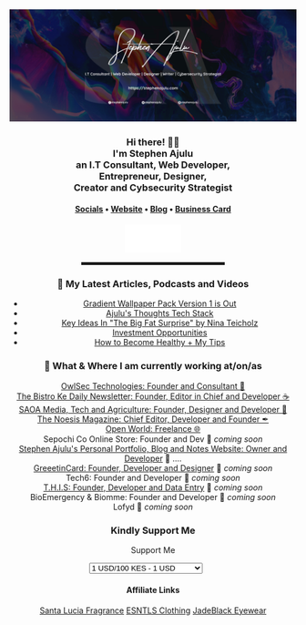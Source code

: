   <!-- Hi there! Feel free to make this your own but don't use my data -->
  
<div align="center">
  <a href="https://stephenajulu.com"><img src="images/stephenajulu header 2.png" alt="Ajulu's Header"></a>

  <br>
  
<h3>Hi there! 👋🤓<br>I'm Stephen Ajulu<br>an I.T Consultant, Web Developer, <br>Entrepreneur, Designer, <br>Creator and Cybsecurity Strategist</h3>

<h4> <a href="https://links.stephenajulu.com">Socials</a> • <a href="https://stephenajulu.com">Website</a> • <a href="https://ajulusthoughts.stephenajulu.com">Blog</a> • <a href="https://stephenajuluscard.carrd.co/">Business Card</a> </h4>

<a href="https://stephenajulu.com"><img src="images/rsz 300w asset_1.png" width="100"></a>

<hr width="50%" style="height:5px;">

<h3>📕 My Latest Articles, Podcasts and Videos</h3>

<!-- BLOG-POST-LIST:START -->
- [Gradient Wallpaper Pack Version 1 is Out](https://ajulusthoughts.stephenajulu.com/post/gradient-wallpaper-pack-version-1-is-out/)
- [Ajulu's Thoughts Tech Stack](https://ajulusthoughts.stephenajulu.com/post/ajulu-s-thoughts-tech-stack/)
- [Key Ideas In "The Big Fat Surprise" by Nina Teicholz](https://ajulusthoughts.stephenajulu.com/post/key-ideas-in-the-big-fat-surprise-by-nina-teicholz/)
- [Investment Opportunities](https://ajulusthoughts.stephenajulu.com/post/investment-opportunities/)
- [How to Become Healthy + My Tips](https://ajulusthoughts.stephenajulu.com/post/how-to-become-healthy-my-tips/)
<!-- BLOG-POST-LIST:END -->

<h3>💼 What & Where I am currently working at/on/as</h3>

<p>
<a href="https://owlsectechnologies.co.ke">OwlSec Technologies: Founder and Consultant 💼</a><br>
<a href="https://thebistronewsletter.netlify.app">The Bistro Ke Daily Newsletter: Founder, Editor in Chief and Developer ☕</a><br>
<a href="https://saoainc.netlify.app">SAOA Media, Tech and Agriculture: Founder, Designer and Developer 💼</a><br>
<a href="https://thenoesismagazine.netlify.app">The Noesis Magazine: Chief Editor, Developer and Founder ✒</a><br>
<a href="https://stephenajulu.com">Open World: Freelance 🌐</a><br>
Sepochi Co Online Store: Founder and Dev 🚀 <em>coming soon</em><br>
<a href="https://stephenajulu.com">Stephen Ajulu's Personal Portfolio, Blog and Notes Website: Owner and Developer</a>  🚀 ....<br>
<a href="https://greeetincard.carrd.co">GreeetinCard: Founder, Developer and Designer</a>  🚀 <em>coming soon</em><br>
Tech6: Founder and Developer  🚀 <em>coming soon</em><br>
<a href="https://this1.netlify.app">T.H.I.S: Founder, Developer and Data Entry</a>  🚀 <em>coming soon</em><br>
BioEmergency & Biomme: Founder and Developer  🚀 <em>coming soon</em><br>
Lofyd  🚀 <em>coming soon</em>
</p>

<h3>Kindly Support Me</h3>
  
<script type="text/javascript" src="https://cdnjs.buymeacoffee.com/1.0.0/button.prod.min.js" data-name="bmc-button" data-slug="stephenajulu" data-color="#FFDD00" data-emoji=""  data-font="Bree" data-text="Buy me some coffee" data-outline-color="#000000" data-font-color="#000000" data-coffee-color="#ffffff" ></script>
  
  <div id="smart-button-container">
      <div style="text-align: center;">
        <div style="margin-bottom: 1.25rem;">
          <p>Support Me</p>
          <select id="item-options"><option value="1 USD/100 KES" price="1">1 USD/100 KES - 1 USD</option><option value="5 USD/500 KES" price="5">5 USD/500 KES - 5 USD</option><option value="10 USD/1000 KES" price="10">10 USD/1000 KES - 10 USD</option><option value="50 USD/5000 KES" price="50">50 USD/5000 KES - 50 USD</option><option value="0.50 USD/50 KES" price="0.50">0.50 USD/50 KES - 0.50 USD</option></select>
          <select style="visibility: hidden" id="quantitySelect"></select>
        </div>
      <div id="paypal-button-container"></div>
      </div>
    </div>
    <script src="https://www.paypal.com/sdk/js?client-id=AVGpuNkOeI1IIjuGtAfpztXYkFDzvep9x4LHo6kGS96QEeTwdL1ChBorldoVIsawmGCrQzs5h06CC1ZC&enable-funding=venmo&currency=USD" data-sdk-integration-source="button-factory"></script>
    <script>
      function initPayPalButton() {
        var shipping = 0;
        var itemOptions = document.querySelector("#smart-button-container #item-options");
    var quantity = parseInt();
    var quantitySelect = document.querySelector("#smart-button-container #quantitySelect");
    if (!isNaN(quantity)) {
      quantitySelect.style.visibility = "visible";
    }
    var orderDescription = 'Support Me';
    if(orderDescription === '') {
      orderDescription = 'Item';
    }
    paypal.Buttons({
      style: {
        shape: 'rect',
        color: 'gold',
        layout: 'vertical',
        label: 'paypal',
        
      },
      createOrder: function(data, actions) {
        var selectedItemDescription = itemOptions.options[itemOptions.selectedIndex].value;
        var selectedItemPrice = parseFloat(itemOptions.options[itemOptions.selectedIndex].getAttribute("price"));
        var tax = (0 === 0) ? 0 : (selectedItemPrice * (parseFloat(0)/100));
        if(quantitySelect.options.length > 0) {
          quantity = parseInt(quantitySelect.options[quantitySelect.selectedIndex].value);
        } else {
          quantity = 1;
        }

        tax *= quantity;
        tax = Math.round(tax * 100) / 100;
        var priceTotal = quantity * selectedItemPrice + parseFloat(shipping) + tax;
        priceTotal = Math.round(priceTotal * 100) / 100;
        var itemTotalValue = Math.round((selectedItemPrice * quantity) * 100) / 100;

        return actions.order.create({
          purchase_units: [{
            description: orderDescription,
            amount: {
              currency_code: 'USD',
              value: priceTotal,
              breakdown: {
                item_total: {
                  currency_code: 'USD',
                  value: itemTotalValue,
                },
                shipping: {
                  currency_code: 'USD',
                  value: shipping,
                },
                tax_total: {
                  currency_code: 'USD',
                  value: tax,
                }
              }
            },
            items: [{
              name: selectedItemDescription,
              unit_amount: {
                currency_code: 'USD',
                value: selectedItemPrice,
              },
              quantity: quantity
            }]
          }]
        });
      },
      onApprove: function(data, actions) {
        return actions.order.capture().then(function(details) {
          alert('Transaction completed by ' + details.payer.name.given_name + '!');
        });
      },
      onError: function(err) {
        console.log(err);
      },
    }).render('#paypal-button-container');
  }
  initPayPalButton();
    </script>
  
  <h4>Affiliate Links</h4>
  <a href="https://santaluciafragrance.com/?ref=kuzqn53jomp-">Santa Lucia Fragrance</a>
  <a href="https://www.esntls.co/?ref=kuzqn53jomp-">ESNTLS Clothing</a>
  <a href="https://www.jadeblack.co/?ref=kuzqn53jomp-">JadeBlack Eyewear</a>
  
  </div>
